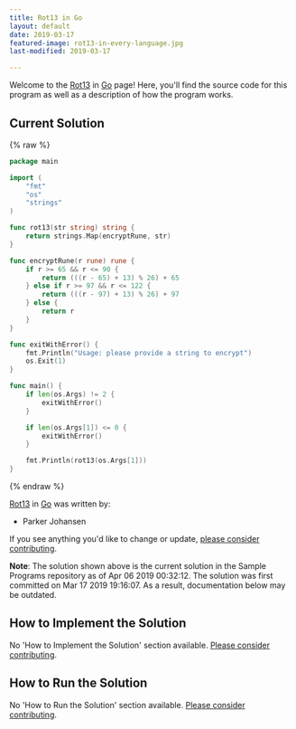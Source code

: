 ```yaml
---
title: Rot13 in Go
layout: default
date: 2019-03-17
featured-image: rot13-in-every-language.jpg
last-modified: 2019-03-17

---
```


Welcome to the [Rot13](https://sampleprograms.io/projects/rot13) in [Go](https://sampleprograms.io/languages/go) page! Here, you'll find the source code for this program as well as a description of how the program works.

## Current Solution

{% raw %}

```go
package main

import (
    "fmt"
    "os"
    "strings"
)

func rot13(str string) string {
    return strings.Map(encryptRune, str)
}

func encryptRune(r rune) rune {
    if r >= 65 && r <= 90 {
        return (((r - 65) + 13) % 26) + 65
    } else if r >= 97 && r <= 122 {
        return (((r - 97) + 13) % 26) + 97
    } else {
        return r
    }
}

func exitWithError() {
    fmt.Println("Usage: please provide a string to encrypt")
    os.Exit(1)
}

func main() {
    if len(os.Args) != 2 {
        exitWithError()
    }

    if len(os.Args[1]) <= 0 {
        exitWithError()
    }

    fmt.Println(rot13(os.Args[1]))
}
```

{% endraw %}

[Rot13](https://sampleprograms.io/projects/rot13) in [Go](https://sampleprograms.io/languages/go) was written by:

- Parker Johansen

If you see anything you'd like to change or update, [please consider contributing](https://github.com/TheRenegadeCoder/sample-programs).

**Note**: The solution shown above is the current solution in the Sample Programs repository as of Apr 06 2019 00:32:12. The solution was first committed on Mar 17 2019 19:16:07. As a result, documentation below may be outdated.

## How to Implement the Solution

No 'How to Implement the Solution' section available. [Please consider contributing](https://github.com/TheRenegadeCoder/sample-programs-website).

## How to Run the Solution

No 'How to Run the Solution' section available. [Please consider contributing](https://github.com/TheRenegadeCoder/sample-programs-website).